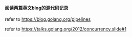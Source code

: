 #### 阅读两篇英文blog的源代码记录
refer to https://blog.golang.org/pipelines

refer to https://talks.golang.org/2012/concurrency.slide#1